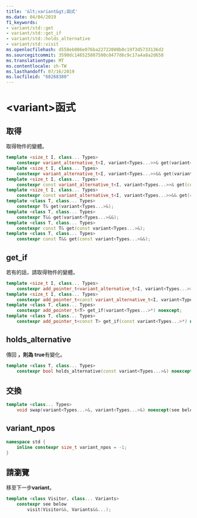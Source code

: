 ```yaml
---
title: '&lt;variant&gt;函式'
ms.date: 04/04/2019
f1_keywords:
- variant/std::get
- variant/std::get_if
- variant/std::holds_alternative
- variant/std::visit
ms.openlocfilehash: d558eb086e076ba22722080b0c19f3d5733136d2
ms.sourcegitcommit: 3590dc146525807500c0477d6c9c17a4a8a2d658
ms.translationtype: MT
ms.contentlocale: zh-TW
ms.lasthandoff: 07/16/2019
ms.locfileid: "68268380"
---
```

# <a name="ltvariantgt-functions"></a>&lt;variant&gt;函式

## <a name="get"></a> 取得

取得物件的變體。

```cpp
template <size_t I, class... Types>
    constexpr variant_alternative_t<I, variant<Types...>>& get(variant<Types...>&);
template <size_t I, class... Types>
    constexpr variant_alternative_t<I, variant<Types...>>&& get(variant<Types...>&&);
template <size_t I, class... Types>
    constexpr const variant_alternative_t<I, variant<Types...>>& get(const variant<Types...>&);
template <size_t I, class... Types>
    constexpr const variant_alternative_t<I, variant<Types...>>&& get(const variant<Types...>&&);
template <class T, class... Types>
    constexpr T& get(variant<Types...>&);
template <class T, class... Types>
    constexpr T&& get(variant<Types...>&&);
template <class T, class... Types>
    constexpr const T& get(const variant<Types...>&);
template <class T, class... Types>
    constexpr const T&& get(const variant<Types...>&&);
```

## <a name="get_if"></a> get_if

若有的話，請取得物件的變體。

```cpp
template <size_t I, class... Types>
    constexpr add_pointer_t<variant_alternative_t<I, variant<Types...>>> get_if(variant<Types...>*) noexcept;
template <size_t I, class... Types>
    constexpr add_pointer_t<const variant_alternative_t<I, variant<Types...>>> get_if(const variant<Types...>*) noexcept;
template <class T, class... Types>
    constexpr add_pointer_t<T> get_if(variant<Types...>*) noexcept;
template <class T, class... Types>
    constexpr add_pointer_t<const T> get_if(const variant<Types...>*) noexcept;
```

## <a name="holds_alternative"></a> holds_alternative

傳回 **，則為 true**有變化。

```cpp
template <class T, class... Types>
    constexpr bool holds_alternative(const variant<Types...>&) noexcept;
```

## <a name="swap"></a> 交換

```cpp
template <class... Types>
    void swap(variant<Types...>&, variant<Types...>&) noexcept(see below);
```

## <a name="variant_npos"></a> variant_npos

```cpp
namespace std {
    inline constexpr size_t variant_npos = -1;
}
```

## <a name="visit"></a> 請瀏覽

移至下一步**variant**。

```cpp
template <class Visitor, class... Variants>
    constexpr see below
        visit(Visitor&&, Variants&&...);
```
